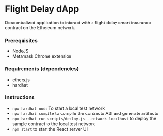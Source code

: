 # Flight Delay dApp
Descentralized application to interact with a flight delay smart insurance contract on the Ethereum network.

### Prerequisites
- NodeJS
- Metamask Chrome extension

### Requirements (dependencies)
- ethers.js
- hardhat

### Instructions
- `npx hardhat node` To start a local test network
- `npx hardhat compile` to compile the contracts ABI and generate artifacts
- `npx hardhat run scripts/deploy.js --network localhost` to deploy the sample contract to the local test network
- `npm start` to start the React server UI
